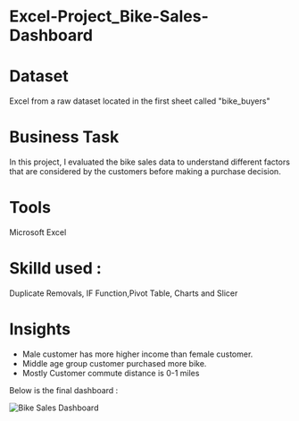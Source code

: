 # Excel-Project_Bike-Sales-Dashboard

# Dataset
Excel from a raw dataset located in the first sheet called "bike_buyers"

# Business Task
In this project, I evaluated the bike sales data to understand different factors that are considered by the customers before making a purchase decision.

# Tools
Microsoft Excel

# Skilld used : 
Duplicate Removals, IF Function,Pivot Table, Charts and Slicer

# Insights
- Male customer has more higher income than female customer.
- Middle age group customer purchased more bike.
- Mostly Customer commute distance is 0-1 miles 

Below is the final dashboard :

![Bike Sales Dashboard](https://github.com/widyaangely/Excel-Project_Bike-Sales-Dashboard/assets/149513267/00366015-bf29-4fa0-94d0-6d18b90cc1a2)



